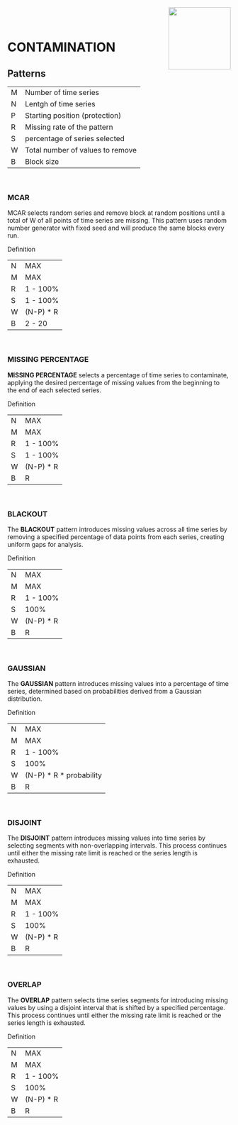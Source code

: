 <img align="right" width="140" height="140" src="https://www.naterscreations.com/imputegap/logo_imputegab.png" >
<br /> <br />

# CONTAMINATION
## Patterns
<table>
    <tr>
        <td>M</td><td>Number of time series</td>
    </tr>
    <tr>
        <td>N</td><td>Lentgh of time series</td>
    </tr>
    <tr>
        <td>P</td><td>Starting position (protection)</td>
    </tr>
    <tr>
        <td>R</td><td>Missing rate of the pattern</td>
    </tr>
    <tr>
        <td>S</td><td>percentage of series selected</td>
    </tr>
    <tr>
        <td>W</td><td>Total number of values to remove</td>
    </tr>
    <tr>
        <td>B</td><td>Block size</td>
    </tr>
</table><br />

### MCAR
MCAR selects random series and remove block at random positions until a total of W of all points of time series are missing.
This pattern uses random number generator with fixed seed and will produce the same blocks every run.

<table>
    <tbody>Definition</tbody>
    <tr>
        <td>N</td><td>MAX</td>
    </tr>
    <tr>
        <td>M</td><td>MAX</td>
    </tr>
    <tr>
        <td>R</td><td>1 - 100%</td>
    </tr>
    <tr>
        <td>S</td><td>1 - 100%</td>
    </tr>
    <tr>
        <td>W</td><td>(N-P) * R</td>
    </tr>
    <tr>
        <td>B</td><td>2 - 20</td>
    </tr>
 </table>

<br />

### MISSING PERCENTAGE
**MISSING PERCENTAGE** selects a percentage of time series to contaminate, applying the desired percentage of missing values from the beginning to the end of each selected series.



<table>
    <tbody>Definition</tbody>
    <tr>
        <td>N</td><td>MAX</td>
    </tr>
    <tr>
        <td>M</td><td>MAX</td>
    </tr>
    <tr>
        <td>R</td><td>1 - 100%</td>
    </tr>
    <tr>
        <td>S</td><td>1 - 100%</td>
    </tr>
    <tr>
        <td>W</td><td>(N-P) * R</td>
    </tr>
    <tr>
        <td>B</td><td>R</td>
    </tr>
 </table><br />


### BLACKOUT
The **BLACKOUT** pattern introduces missing values across all time series by removing a specified percentage of data points from each series, creating uniform gaps for analysis.


<table>
    <tbody>Definition</tbody>
    <tr>
        <td>N</td><td>MAX</td>
    </tr>
    <tr>
        <td>M</td><td>MAX</td>
    </tr>
    <tr>
        <td>R</td><td>1 - 100%</td>
    </tr>
    <tr>
        <td>S</td><td>100%</td>
    </tr>
    <tr>
        <td>W</td><td>(N-P) * R</td>
    </tr>
    <tr>
        <td>B</td><td>R</td>
    </tr>
 </table><br />


### GAUSSIAN
The **GAUSSIAN** pattern introduces missing values into a percentage of time series, determined based on probabilities derived from a Gaussian distribution.

<table>
    <tbody>Definition</tbody>
    <tr>
        <td>N</td><td>MAX</td>
    </tr>
    <tr>
        <td>M</td><td>MAX</td>
    </tr>
    <tr>
        <td>R</td><td>1 - 100%</td>
    </tr>
    <tr>
        <td>S</td><td>100%</td>
    </tr>
    <tr>
        <td>W</td><td>(N-P) * R * probability</td>
    </tr>
    <tr>
        <td>B</td><td>R</td>
    </tr>
 </table><br />

### DISJOINT
The **DISJOINT** pattern introduces missing values into time series by selecting segments with non-overlapping intervals. This process continues until either the missing rate limit is reached or the series length is exhausted.

<table>
    <tbody>Definition</tbody>
    <tr>
        <td>N</td><td>MAX</td>
    </tr>
    <tr>
        <td>M</td><td>MAX</td>
    </tr>
    <tr>
        <td>R</td><td>1 - 100%</td>
    </tr>
    <tr>
        <td>S</td><td>100%</td>
    </tr>
    <tr>
        <td>W</td><td>(N-P) * R</td>
    </tr>
    <tr>
        <td>B</td><td>R</td>
    </tr>
 </table><br />

### OVERLAP
The **OVERLAP** pattern selects time series segments for introducing missing values by using a disjoint interval that is shifted by a specified percentage. This process continues until either the missing rate limit is reached or the series length is exhausted.


<table>
    <tbody>Definition</tbody>
    <tr>
        <td>N</td><td>MAX</td>
    </tr>
    <tr>
        <td>M</td><td>MAX</td>
    </tr>
    <tr>
        <td>R</td><td>1 - 100%</td>
    </tr>
    <tr>
        <td>S</td><td>100%</td>
    </tr>
    <tr>
        <td>W</td><td>(N-P) * R</td>
    </tr>
    <tr>
        <td>B</td><td>R</td>
    </tr>
 </table><br />